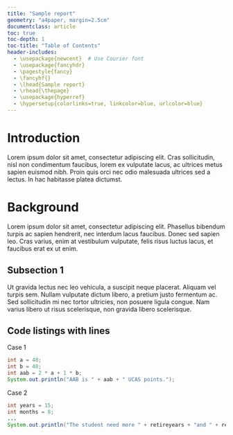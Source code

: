 ```yaml
---
title: "Sample report"
geometry: "a4paper, margin=2.5cm"
documentclass: article
toc: true
toc-depth: 1
toc-title: "Table of Contents" 
header-includes:
  - \usepackage{newcent}  # Use Courier font
  - \usepackage{fancyhdr}
  - \pagestyle{fancy}
  - \fancyhf{}
  - \lhead{Sample report}
  - \rhead{\thepage}
  - \usepackage{hyperref}
  - \hypersetup{colorlinks=true, linkcolor=blue, urlcolor=blue}
---
```


<!-- How to generate pdf: pandoc FILE.md -o FILE.pdf -->

# Introduction

Lorem ipsum dolor sit amet, consectetur adipiscing elit. Cras sollicitudin, nisl non condimentum faucibus, lorem ex vulputate lacus, ac ultrices metus sapien euismod nibh. Proin quis orci nec odio malesuada ultrices sed a lectus. In hac habitasse platea dictumst.

# Background

Lorem ipsum dolor sit amet, consectetur adipiscing elit. Phasellus bibendum turpis ac sapien hendrerit, nec interdum lacus faucibus. Donec sed sapien leo. Cras varius, enim at vestibulum vulputate, felis risus luctus lacus, et faucibus erat ex ut enim.

## Subsection 1

Ut gravida lectus nec leo vehicula, a suscipit neque placerat. Aliquam vel turpis sem. Nullam vulputate dictum libero, a pretium justo fermentum ac. Sed sollicitudin mi nec tortor ultricies, non posuere ligula congue. Nam varius libero ut risus scelerisque, non gravida libero scelerisque.

## Code listings with lines

Case 1

```java
int a = 48;
int b = 40;
int aab = 2 * a + 1 * b;
System.out.println("AAB is " + aab + " UCAS points.");
```

Case 2

```java
int years = 15;
int months = 8;
...
System.out.println("The student need more " + retireyears + "and " + retiremonths + "to be retire.");
```
